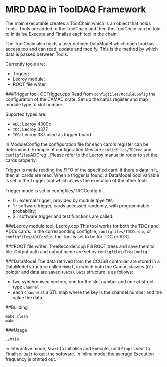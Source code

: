 # MRD DAQ in ToolDAQ Framework

The main executable creates a ToolChain which is an object that holds Tools.
Tools are added to the ToolChain and then the ToolChain can be told to Initialise Execute and Finalise each tool in the chain.

The ToolChain also holds a user defined DataModel which each tool has access too and can read, update and modify.
This is the method by which data is passed between Tools.

Currently tools are:
* Trigger;
* Lecroy module;
* ROOT file writer.

###Trigger tool, CCTrigger.cpp
Read from `configfiles/ModuleConfig` the configuration of the CAMAC crate.
Set up the cards register and map module type to slot number.

Suported types are:
* `ADC`: Lecroy 4300b
* `TDC`: Lecroy 3377
* `TRG`: Lecroy 337 used as trigger board

In ModuleConfig the configuration file for each card's register can be determined.
Example of configuration files are `configfiles/TDCreg` and `configfiles`ADCreg`.
Please refer to the Lecroy manual in roder to set the cards properly.

Trigger is made reading the FIFO of the specified card: if there's data in it, then all cards are read.
When a trigger is found, a DataModel bool variable is set in the Trigger tool which allows the execution of the other tools.

Trigger mode is set in configfiles/TRGConfig:h
* 0 : external trigger, provided by module tpye `TRG`;
* 1 : software trigger, cards accessed randomly, with programmable probability;
* 2 : software trigger and test functions are called.

###Lecroy module tool, Lecroy.cpp
This tool works for both the TDCs and ADCs cards.
In the corresponding configfile, `configfiles/TDCConfig` or `configfiles/ADCConfig`, the Tool is set to be for TDC or ADC.

###ROOT file writer, TreeRecorder.cpp
Fill ROOT trees and save them to file.
Output path and output name are set by `configfiles/TreeConfig`

###DataModel
The data retrived from the CCUSB controller are stored in a DataModel structure called `Model`, in which both the Camac classes (`CC`) pointer and data are saved (`Data`).
`Data` structure is as follows:
* two synchronised vectors, one for the slot number and one of struct type `Channel`
* each `Channel` is a STL map where the key is the channel number and the value the data.

##Building
```
make clean
make
```

###Usage 
```
./main
```

In Interactive mode, `Start` to Initialise and Execute, until `Stop` is sent to Finalise.
`Quit` to quit the software.
In Inline mode, the average Execution frequency is printed out.
